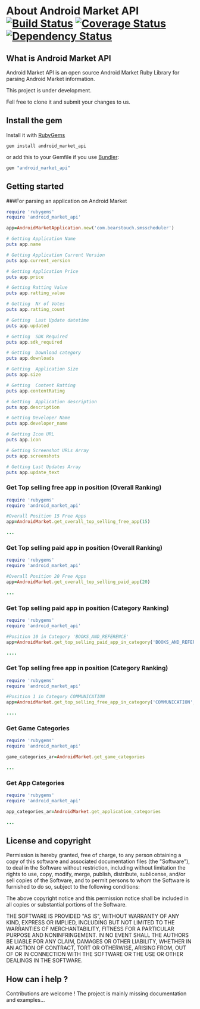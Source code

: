 # About Android Market API [![Build Status](https://travis-ci.org/drecom/android_market_api.png)](https://travis-ci.org/drecom/android_market_api) [![Coverage Status](https://coveralls.io/repos/drecom/android_market_api/badge.png?branch=master)](https://coveralls.io/r/drecom/android_market_api) [![Dependency Status](https://gemnasium.com/drecom/android_market_api.png)](https://gemnasium.com/drecom/android_market_api)

## What is Android Market API

Android Market API  is an open source Android Market Ruby Library for parsing Android Market information.

This project is under development.

Fell free to clone it and submit your changes to us.

## Install the gem ##

Install it with [RubyGems](https://rubygems.org/)

```
gem install android_market_api
```

or add this to your Gemfile if you use [Bundler](http://gembundler.com/):

```ruby
gem "android_market_api"
```

## Getting started ##

###For parsing an application on Android Market

```ruby
require 'rubygems'
require 'android_market_api'

app=AndroidMarketApplication.new('com.bearstouch.smsscheduler')

# Getting Application Name
puts app.name

# Getting Application Current Version
puts app.current_version

# Getting Application Price
puts app.price

# Getting Ratting Value
puts app.ratting_value

# Getting  Nr of Votes
puts app.ratting_count

# Getting  Last Update datetime
puts app.updated

# Getting  SDK Required
puts app.sdk_required

# Getting  Download category
puts app.downloads

# Getting  Application Size
puts app.size

# Getting  Content Ratting
puts app.contentRating

# Getting  Application description
puts app.description

# Getting Developer Name
puts app.developer_name

# Getting Icon URL
puts app.icon

# Getting Screenshot URLs Array
puts app.screenshots

# Getting Last Updates Array
puts app.update_text
```

### Get Top selling free app in position (Overall Ranking)

```ruby
require 'rubygems'
require 'android_market_api'

#Overall Position 15 Free Apps
app=AndroidMarket.get_overall_top_selling_free_app(15)

...
```

### Get Top selling paid app in position (Overall Ranking)

```ruby
require 'rubygems'
require 'android_market_api'

#Overall Position 20 Free Apps
app=AndroidMarket.get_overall_top_selling_paid_app(20)

...
```

### Get Top selling paid app in position (Category Ranking)

```ruby
require 'rubygems'
require 'android_market_api'

#Position 10 in Category 'BOOKS_AND_REFERENCE'
app=AndroidMarket.get_top_selling_paid_app_in_category('BOOKS_AND_REFERENCE',10)

....
```

### Get Top selling free app in position (Category Ranking)

```ruby
require 'rubygems'
require 'android_market_api'

#Position 1 in Category COMMUNICATION
app=AndroidMarket.get_top_selling_free_app_in_category('COMMUNICATION',1)

....
```

### Get Game Categories

```ruby
require 'rubygems'
require 'android_market_api'

game_categories_ar=AndroidMarket.get_game_categories

...
```

### Get App Categories

```ruby
require 'rubygems'
require 'android_market_api'

app_categories_ar=AndroidMarket.get_application_categories

...
```

## License and copyright ##

Permission is hereby granted, free of charge, to any person obtaining a copy
of this software and associated documentation files (the "Software"), to
deal in the Software without restriction, including without limitation the
rights to use, copy, modify, merge, publish, distribute, sublicense, and/or
sell copies of the Software, and to permit persons to whom the Software is
furnished to do so, subject to the following conditions:

The above copyright notice and this permission notice shall be included in
all copies or substantial portions of the Software.

THE SOFTWARE IS PROVIDED "AS IS", WITHOUT WARRANTY OF ANY KIND, EXPRESS OR
IMPLIED, INCLUDING BUT NOT LIMITED TO THE WARRANTIES OF MERCHANTABILITY,
FITNESS FOR A PARTICULAR PURPOSE AND NONINFRINGEMENT. IN NO EVENT SHALL
THE AUTHORS BE LIABLE FOR ANY CLAIM, DAMAGES OR OTHER LIABILITY, WHETHER
IN AN ACTION OF CONTRACT, TORT OR OTHERWISE, ARISING FROM, OUT OF OR IN
CONNECTION WITH THE SOFTWARE OR THE USE OR OTHER DEALINGS IN THE SOFTWARE.

## How can i help ?

Contributions are welcome ! The project is mainly missing documentation and examples...


